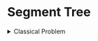 # Segment Tree
<details markdown = "1"><summary>Classical Problem</summary>
 
  [Problem-01 : (Segmentree on Circular Array) ](https://codeforces.com/contest/52/problem/C)[>>My Solution](https://codeforces.com/contest/52/submission/230722588)

  </details>
